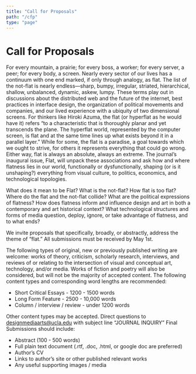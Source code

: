```yaml
---
title: "Call for Proposals"
path: "/cfp"
type: "page"
---
```


# Call for Proposals

For every mountain, a prairie; for every boss, a worker; for every server, a peer; for every body, a screen. Nearly every sector of our lives has a continuum with one end marked, if only through analogy, as flat. The list of the not-flat is nearly endless—sharp, bumpy, irregular, striated, hierarchical, shallow, unbalanced, dynamic, askew, lumpy. These terms play out in discussions about the distributed web and the future of the internet, best practices in interface design, the organization of political movements and companies, and our lived experience with a ubiquity of two dimensional screens. For thinkers like Hiroki Azuma, the flat (or hyperflat as he would have it) refers “to a characteristic that is thoroughly planar and yet transcends the plane. The hyperflat world, represented by the computer screen, is flat and at the same time lines up what exists beyond it in a parallel layer.” While for some, the flat is a paradise, a goal towards which we ought to strive, for others it represents everything that could go wrong. Either way, flat is always an absolute, always an extreme. The journal’s inaugural issue, Flat, will unpack these associations and ask how and where flatness lies in our world, functionally or dysfunctionally, shaping (or is it unshaping?) everything from visual culture, to politics, economics, and technological topologies.

What does it mean to be Flat? What is the not-flat? How flat is too flat? Where do the flat and the not-flat collide? What are the political expressions of flatness? How does flatness inform and influence design and art in both a contemporary and art historical context? What technological structures and forms of media question, deploy, ignore, or take advantage of flatness, and to what ends?

We invite proposals that specifically, broadly, or abstractly, address the theme of “flat.” All submissions must be received by May 1st.

The following types of original, new or previously published writing are welcome: works of theory, criticism, scholarly research, interviews, and reviews of or relating to the intersection of visual and conceptual art, technology, and/or media. Works of fiction and poetry will also be considered, but will not be the majority of accepted content. The following content types and corresponding word lengths are recommended:

* Short Critical Essays - 1200 - 1500 words
* Long Form Feature - 2500 - 10,000 words
* Column / interview / review - under 1200 words

Other content types may be accepted. Direct questions to designmediaarts@ucla.edu with subject line “JOURNAL INQUIRY”
Final Submissions should include:

* Abstract (100 - 500 words)
* Full plain text document (.rtf, .doc, .html, or google doc are preferred)
* Author’s CV
* Links to author’s site or other published relevant works
* Any useful supporting images / media
